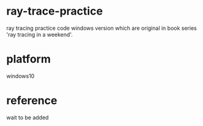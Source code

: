 # ray-trace-practice
ray tracing practice code windows version which are original in book series 'ray tracing in a weekend'.


# platform
windows10

# reference
wait to be added
